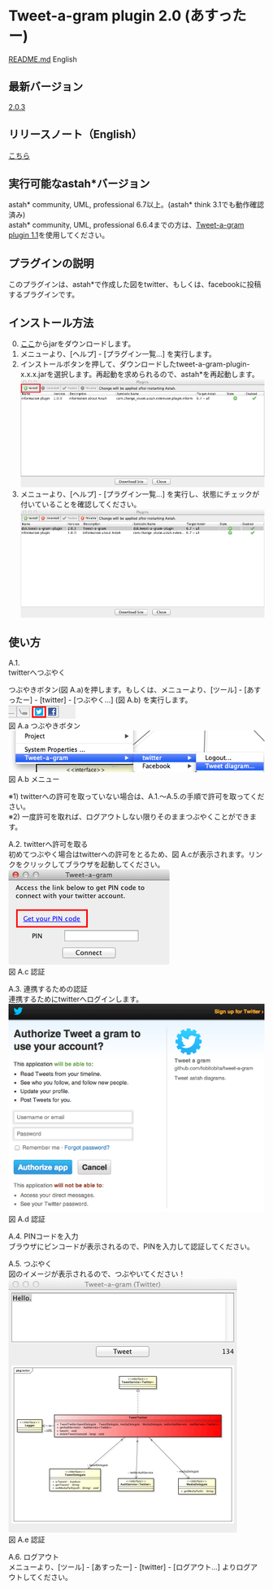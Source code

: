 Tweet-a-gram plugin 2.0 (あすったー)
===============================================
[README.md](README.md) English

最新バージョン
------------
[2.0.3](https://s3.amazonaws.com/astah_plugins/tweet-a-gram-plugin-2.0.3.jar)

リリースノート（English）
------------
[こちら](release_note.md)  

実行可能なastah*バージョン
------------
astah* community, UML, professional 6.7以上。(astah* think 3.1でも動作確認済み)  
astah* community, UML, professional 6.6.4までの方は、[Tweet-a-gram plugin 1.1](https://s3.amazonaws.com/astah_plugins/tweet-a-gram-plugin-1.1.3.jar)を使用してください。

プラグインの説明
------------
このプラグインは、astah*で作成した図をtwitter、もしくは、facebookに投稿するプラグインです。  

インストール方法
----
0. [ここ](https://s3.amazonaws.com/astah_plugins/tweet-a-gram-plugin-2.0.3.jar "Download")からjarをダウンロードします。  
1. メニューより、[ヘルプ] - [プラグイン一覧...] を実行します。  
2. インストールボタンを押して、ダウンロードしたtweet-a-gram-plugin-x.x.x.jarを選択します。再起動を求められるので、astah*を再起動します。 
![install_01](images/install01.png) 
3. メニューより、[ヘルプ] - [プラグイン一覧...] を実行し、状態にチェックが付いていることを確認してください。  
![install_01](images/install02.png)  

使い方
----
A.1.  
twitterへつぶやく  
  
つぶやきボタン(図 A.a)を押します。もしくは、メニューより、[ツール] - [あすったー] - [twitter] - [つぶやく...] (図 A.b) を実行します。  
![getstart01](images/getstart01.png)  
図 A.a つぶやきボタン  
![getstart02](images/getstart02.png)  
図 A.b メニュー  
  
※1) twitterへの許可を取っていない場合は、A.1.〜A.5.の手順で許可を取ってください。  
※2) 一度許可を取れば、ログアウトしない限りそのままつぶやくことができます。  

A.2. twitterへ許可を取る  
初めてつぶやく場合はtwitterへの許可をとるため、図 A.cが表示されます。リンクをクリックしてブラウザを起動してください。  
![getstart04](images/getstart04.png)      
図 A.c 認証
  
A.3. 連携するための認証  
連携するためにtwitterへログインします。  
![getstart05](images/getstart05.png)      
図 A.d 認証
  
A.4. PINコードを入力  
ブラウザにピンコードが表示されるので、PINを入力して認証してください。  
  
A.5. つぶやく  
図のイメージが表示されるので、つぶやいてください！  
![getstart06](images/getstart06.png)  
図 A.e 認証
  
A.6. ログアウト  
メニューより、[ツール] - [あすったー] - [twitter] - [ログアウト...] よりログアウトしてください。  
  
